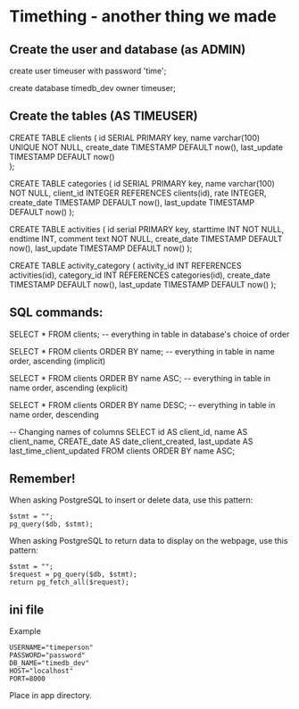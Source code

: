# Timething - another thing we made

## Create the user and database (as ADMIN)

create user timeuser with password 'time';

create database timedb_dev owner timeuser;

## Create the tables (AS TIMEUSER)

CREATE TABLE clients (
    id SERIAL PRIMARY key,
    name varchar(100) UNIQUE NOT NULL,
    create_date TIMESTAMP DEFAULT now(),
    last_update TIMESTAMP DEFAULT now()    
);

CREATE TABLE categories (
    id SERIAL PRIMARY key,
    name varchar(100) NOT NULL,
    client_id INTEGER REFERENCES clients(id),
    rate INTEGER,
    create_date TIMESTAMP DEFAULT now(),
    last_update TIMESTAMP DEFAULT now()
);

CREATE TABLE activities (
    id serial PRIMARY key,
    starttime INT NOT NULL,
    endtime INT,
    comment text NOT NULL,
    create_date TIMESTAMP DEFAULT now(),
    last_update TIMESTAMP DEFAULT now()
);

CREATE TABLE activity_category (
    activity_id INT REFERENCES activities(id),
    category_id INT REFERENCES categories(id),
    create_date TIMESTAMP DEFAULT now(),
    last_update TIMESTAMP DEFAULT now()
);

## SQL commands:

SELECT * FROM clients; -- everything in table in database's choice of order

SELECT * FROM clients ORDER BY name; -- everything in table in name order, ascending (implicit)

SELECT * FROM clients ORDER BY name ASC; -- everything in table in name order, ascending (explicit)

SELECT * FROM clients ORDER BY name DESC; -- everything in table in name order, descending

-- Changing names of columns
SELECT id AS client_id, name AS client_name, CREATE_date AS date_client_created, last_update AS last_time_client_updated
FROM clients
ORDER BY name ASC;

## Remember!

When asking PostgreSQL to insert or delete data, use this pattern:

    $stmt = "";
    pg_query($db, $stmt);

When asking PostgreSQL to return data to display on the webpage, use this pattern:

    $stmt = "";
    $request = pg_query($db, $stmt);
    return pg_fetch_all($request);


## ini file

Example
```
USERNAME="timeperson"
PASSWORD="password"
DB_NAME="timedb_dev"
HOST="localhost"
PORT=8000
```

Place in app directory.
